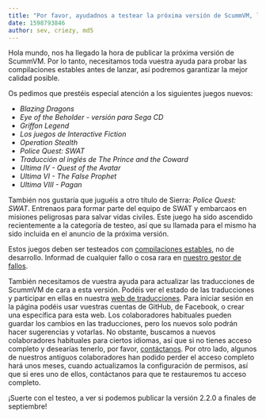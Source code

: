 ```yaml
---
title: "Por favor, ayudadnos a testear la próxima versión de ScummVM, la 2.2.0"
date: 1598793846
author: sev, criezy, md5
---
```


Hola mundo, nos ha llegado la hora de publicar la próxima versión de ScummVM. Por lo tanto, necesitamos toda vuestra ayuda para probar las compilaciones estables antes de lanzar, así podremos garantizar la mejor calidad posible.

Os pedimos que prestéis especial atención a los siguientes juegos nuevos:

* <i>Blazing Dragons</i>
* <i>Eye of the Beholder - versión para Sega CD</i>
* <i>Griffon Legend</i>
* <i>Los juegos de Interactive Fiction</i>
* <i>Operation Stealth</i>
* <i>Police Quest: SWAT</i>
* <i>Traducción al inglés de The Prince and the Coward</i>
* <i>Ultima IV - Quest of the Avatar</i>
* <i>Ultima VI - The False Prophet</i>
* <i>Ultima VIII - Pagan</i>

También nos gustaría que juguéis a otro título de Sierra: <i>Police Quest: SWAT</i>. Entrenaos para formar parte del equipo de SWAT y embarcaos en misiones peligrosas para salvar vidas civiles. Este juego ha sido ascendido recientemente a la categoría de testeo, así que su llamada para el mismo ha sido incluida en el anuncio de la próxima versión.

Estos juegos deben ser testeados con [compilaciones estables](https://buildbot.scummvm.org/builds.html), no de desarrollo. Informad de cualquier fallo o cosa rara en [nuestro gestor de fallos](https://bugs.scummvm.org/).

También necesitamos de vuestra ayuda para actualizar las traducciones de ScummVM de cara a esta versión. Podéis ver el estado de las traducciones y participar en ellas en nuestra [web de traducciones](https://translations.scummvm.org/projects/scummvm/scummvm/). Para iniciar sesión en la página podéis usar vuestras cuentas de GitHub, de Facebook, o crear una específica para esta web. Los colaboradores habituales pueden guardar los cambios en las traducciones, pero los nuevos solo podrán hacer sugerencias y votarlas. No obstante, buscamos a nuevos colaboradores habituales para ciertos idiomas, así que si no tienes acceso completo y desearías tenerlo, por favor, [contáctanos](https://www.scummvm.org/contact/). Por otro lado, algunos de nuestros antiguos colaboradores han podido perder el acceso completo hará unos meses, cuando actualizamos la configuración de permisos, así que si eres uno de ellos, contáctanos para que te restauremos tu acceso completo.

¡Suerte con el testeo, a ver si podemos publicar la versión 2.2.0 a finales de septiembre!
